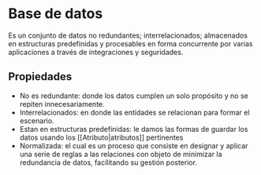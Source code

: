 # Base de datos
Es un conjunto de datos no redundantes; interrelacionados; almacenados en estructuras predefinidas y procesables en forma concurrente por varias aplicaciones a través de integraciones y seguridades.

## Propiedades
- No es redundante: donde los datos cumplen un solo propósito y no se repiten innecesariamente. 
- Interrelacionados: en donde las entidades se relacionan para formar el escenario.
- Estan en estructuras predefinidas: le damos las formas de guardar los datos usando los [[Atributo|atributos]] pertinentes
- Normalizada: el cual es un proceso que consiste en designar y aplicar una serie de reglas a las relaciones con objeto de minimizar la redundancia de datos, facilitando su gestión posterior.

